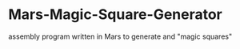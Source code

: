 Mars-Magic-Square-Generator
===========================

assembly program written in Mars to generate and "magic squares"
